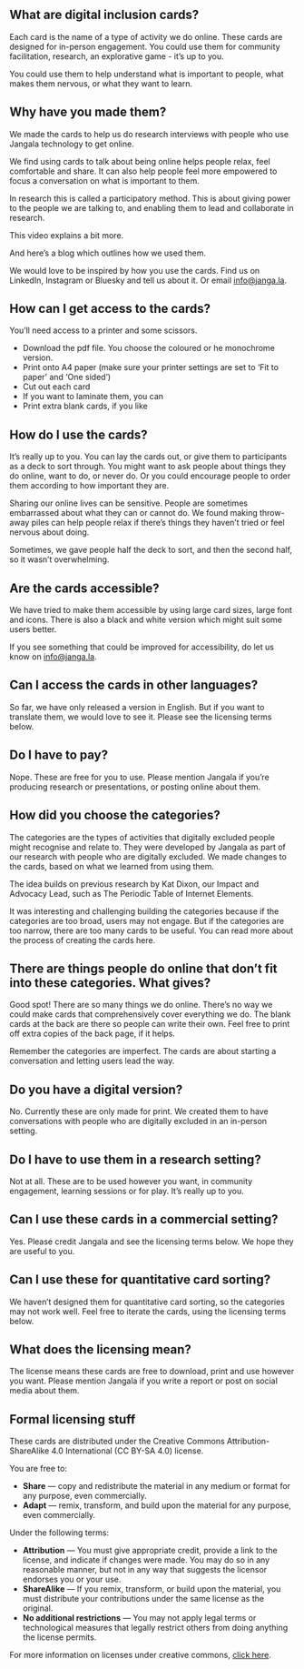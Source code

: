 ## What are digital inclusion cards?

Each card is the name of a type of activity we do online. These cards are designed for in-person engagement. You could use them for community facilitation, research, an explorative game - it’s up to you. 

You could use them to help understand what is important to people, what makes them nervous, or what they want to learn. 

## Why have you made them?

We made the cards to help us do research interviews with people who use Jangala technology to get online. 

We find using cards to talk about being online helps people relax, feel comfortable and share. It can also help people feel more empowered to focus a conversation on what is important to them. 

In research this is called a participatory method. This is about giving power to the people we are talking to, and enabling them to lead and collaborate in research. 

This video explains a bit more.

And here’s a blog which outlines how we used them. 

We would love to be inspired by how you use the cards. Find us on LinkedIn, Instagram or Bluesky and tell us about it. Or email info@janga.la. 

## **How can I get access to the cards?**

You’ll need access to a printer and some scissors.

- Download the pdf file. You choose the coloured or he monochrome version.
- Print onto A4 paper (make sure your printer settings are set to ‘Fit to paper’ and ‘One sided’)
- Cut out each card
- If you want to laminate them, you can
- Print extra blank cards, if you like

## **How do I use the cards?**

It’s really up to you. You can lay the cards out, or give them to participants as a deck to sort through. You might want to ask people about things they do online, want to do, or never do. Or you could encourage people to order them according to how important they are. 

Sharing our online lives can be sensitive. People are sometimes embarrassed about what they can or cannot do. We found making throw-away piles can help people relax if there’s things they haven’t tried or feel nervous about doing. 

Sometimes, we gave people half the deck to sort, and then the second half, so it wasn’t overwhelming. 

## **Are the cards accessible?**

We have tried to make them accessible by using large card sizes, large font and icons. There is also a black and white version which might suit some users better. 

If you see something that could be improved for accessibility, do let us know on info@janga.la.

## **Can I access the cards in other languages?**

So far, we have only released a version in English. But if you want to translate them, we would love to see it. Please see the licensing terms below. 

## **Do I have to pay?**

Nope. These are free for you to use. Please mention Jangala if you’re producing research or presentations, or posting online about them.

## **How did you choose the categories?**

The categories are the types of activities that digitally excluded people might recognise and relate to. They were developed by Jangala as part of our research with people who are digitally excluded. We made changes to the cards, based on what we learned from using them. 

The idea builds on previous research by Kat Dixon, our Impact and Advocacy Lead, such as The Periodic Table of Internet Elements. 

It was interesting and challenging building the categories because if the categories are too broad, users may not engage. But if the categories are too narrow, there are too many cards to be useful. You can read more about the process of creating the cards here.

## **There are things people do online that don’t fit into these categories. What gives?**

Good spot! There are so many things we do online. There’s no way we could make cards that comprehensively cover everything we do. The blank cards at the back are there so people can write their own. Feel free to print off extra copies of the back page, if it helps.

Remember the categories are imperfect. The cards are about starting a conversation and letting users lead the way. 

## **Do you have a digital version?**

No. Currently these are only made for print. We created them to have conversations with people who are digitally excluded in an in-person setting. 

## **Do I have to use them in a research setting?**

Not at all. These are to be used however you want, in community engagement, learning sessions or for play. It’s really up to you. 

## **Can I use these cards in a commercial setting?**

Yes. Please credit Jangala and see the licensing terms below. We hope they are useful to you. 

## **Can I use these for quantitative card sorting?**

We haven’t designed them for quantitative card sorting, so the categories may not work well. Feel free to iterate the cards, using the licensing terms below. 

## **What does the licensing mean?**

The license means these cards are free to download, print and use however you want. Please mention Jangala if you write a report or post on social media about them. 

## **Formal licensing stuff**

These cards are distributed under the Creative Commons Attribution-ShareAlike 4.0 International (CC BY-SA 4.0) license.

You are free to:
- **Share** — copy and redistribute the material in any medium or format for any purpose, even commercially.
- **Adapt** — remix, transform, and build upon the material for any purpose, even commercially.

Under the following terms:
- **Attribution** — You must give appropriate credit, provide a link to the license, and indicate if changes were made. You may do so in any reasonable manner, but not in any way that suggests the licensor endorses you or your use.
- **ShareAlike** — If you remix, transform, or build upon the material, you must distribute your contributions under the same license as the original.
- **No additional restrictions** — You may not apply legal terms or technological measures that legally restrict others from doing anything the license permits.

For more information on licenses under creative commons, [click here](https://creativecommons.org/licenses/by-sa/4.0/).
